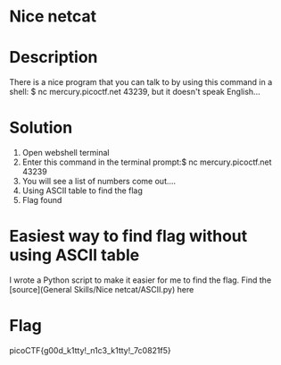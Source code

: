 # Nice netcat
# Description
There is a nice program that you can talk to by using this command in a shell: $ nc mercury.picoctf.net 43239, 
but it doesn't speak English...

# Solution
1. Open webshell terminal
2. Enter this command in the terminal prompt:$ nc mercury.picoctf.net 43239
3. You will see a list of numbers come out....
4. Using ASCII table to find the flag
5. Flag found

# Easiest way to find flag without using ASCII table
I wrote a Python script to make it easier for me to find the flag.
Find the [source](General Skills/Nice netcat/ASCII.py) here

# Flag
picoCTF{g00d_k1tty!_n1c3_k1tty!_7c0821f5}

